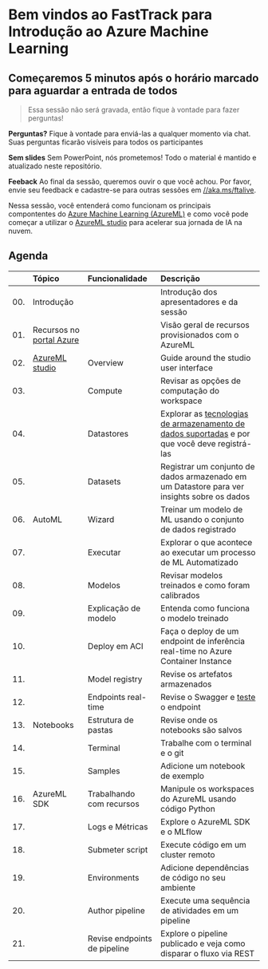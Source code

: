 # Bem vindos ao FastTrack para Introdução ao Azure Machine Learning

## Começaremos 5 minutos após o horário marcado para aguardar a entrada de todos

> Essa sessão não será gravada, então fique à vontade para fazer perguntas!

**Perguntas?** Fique à vontade para enviá-las a qualquer momento via chat. Suas perguntas ficarão visíveis para todos os participantes

**Sem slides** Sem PowerPoint, nós prometemos! Todo o material é mantido e atualizado neste repositório.

**Feeback** Ao final da sessão, queremos ouvir o que você achou. Por favor, envie seu feedback e cadastre-se para outras sessões em [//aka.ms/ftalive](https://aka.ms/ftalive).

Nessa sessão, você entenderá como funcionam os principais compontentes do [Azure Machine Learning (AzureML)](https://docs.microsoft.com/azure/machine-learning/overview-what-is-azure-machine-learning) e como você pode começar a utilizar o [AzureML studio](https://docs.microsoft.com/azure/machine-learning/overview-what-is-machine-learning-studio) para acelerar sua jornada de IA na nuvem.

## Agenda

|     | Tópico  | Funcionalidade | Descrição  
| :-- | :----- | :-----  | :-----
| 00. | Introdução  |     | Introdução dos apresentadores e da sessão
| 01. | Recursos no [portal Azure](http://portal.azure.com/) | | Visão geral de recursos provisionados com o AzureML
| 02. | [AzureML studio](https://ml.azure.com/) | Overview | Guide around the studio user interface
| 03. |  | Compute | Revisar as opções de computação do workspace
| 04. |  | Datastores | Explorar as [tecnologias de armazenamento de dados suportadas](https://docs.microsoft.com/azure/machine-learning/how-to-access-data#supported-data-storage-service-types) e por que você deve registrá-las
| 05. |  | Datasets | Registrar um conjunto de dados armazenado em um Datastore para ver insights sobre os dados
| 06. | AutoML | Wizard | Treinar um modelo de ML usando o conjunto de dados registrado
| 07. |  | Executar | Explorar o que acontece ao executar um processo de ML Automatizado
| 08. |  | Modelos | Revisar modelos treinados e como foram calibrados
| 09. |  | Explicação de modelo | Entenda como funciona o modelo treinado
| 10. |  | Deploy em ACI | Faça o deploy de um endpoint de inferência real-time no Azure Container Instance
| 11. | | Model registry | Revise os artefatos armazenados
| 12. | | Endpoints real-time | Revise o Swagger e [teste](https://reqbin.com/etrbvco6) o endpoint
| 13. | Notebooks | Estrutura de pastas | Revise onde os notebooks são salvos
| 14. |  | Terminal | Trabalhe com o terminal e o git
| 15. |  | Samples | Adicione um notebook de exemplo
| 16. | AzureML SDK | Trabalhando com recursos | Manipule os workspaces do AzureML usando código Python
| 17. |  | Logs e Métricas | Explore o AzureML SDK e o MLflow
| 18. |  | Submeter script | Execute código em um cluster remoto
| 19. |  | Environments | Adicione dependências de código no seu ambiente
| 20. |  | Author pipeline | Execute uma sequência de atividades em um pipeline
| 21. |  | Revise endpoints de pipeline | Explore o pipeline publicado e veja como disparar o fluxo via REST
